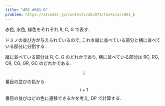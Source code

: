 ```yaml
---
title: "ARC #081 D"
problem: https://atcoder.jp/contests/abc071/tasks/arc081_b
---
```

赤色, 水色, 緑色をそれぞれ R, C, G で表す.

ドミノの並び方が与えられているので, これを縦に並べている部分と横に並べている部分に分割する.

縦に並べている部分は R, C, G のどれかであり, 横に並べている部分は RC, RG, CR, CG, GR, GC のどれかである.

$$ i $$ 番目の並びの色から $$ i+1 $$ 番目の並びはどの色に遷移できるかを考え, DP で計算する.
